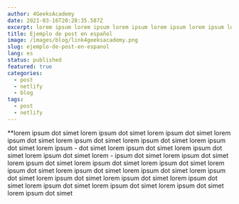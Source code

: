 ```yaml
---
author: 4GeeksAcademy
date: 2021-03-16T20:28:35.587Z
excerpt: lorem ipsum lorem ipsum lorem ipsum lorem ipsum lorem ipsum lorem ipsumd
title: Ejemplo de post en español
image: /images/blog/link4geeksacademy.png
slug: ejemplo-de-post-en-espanol
lang: es
status: published
featured: true
categories:
  - post
  - netlify
  - blog
tags:
  - post
  - netlify
---
```

**lorem ipsum dot simet lorem ipsum dot simet lorem ipsum dot simet lorem ipsum dot simet lorem ipsum dot simet lorem ipsum dot simet lorem ipsum dot simet lorem ipsum  - dot simet lorem ipsum dot simet lorem ipsum dot simet lorem ipsum dot simet lorem             - ipsum dot simet lorem ipsum dot simet lorem ipsum dot simet lorem ipsum dot simet lorem ipsum dot simet lorem ipsum dot simet lorem ipsum dot simet lorem ipsum dot simet lorem ipsum dot simet lorem ipsum dot simet lorem ipsum dot simet lorem ipsum dot simet lorem ipsum dot simet lorem ipsum dot simet lorem ipsum dot simet lorem ipsum dot simet 